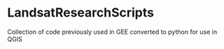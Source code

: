 # LandsatResearchScripts
Collection of code previously used in GEE converted to python for use in QGIS
